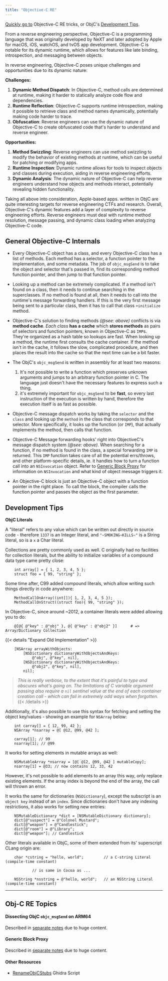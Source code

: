 ```yaml
---
title: "Objective-C RE"
---
```


[Quickly go to](#obj-c-re-topics) Objective-C RE tricks, or ObjC's [Development Tips](#development-tips).

From a reverse engineering perspective, Objective-C is a programming language that was originally developed by NeXT and later adopted by Apple for macOS, iOS, watchOS, and tvOS app development. Objective-C is notable for its dynamic runtime, which allows for features like late binding, introspection, and messaging between objects.

In reverse engineering, Objective-C poses unique challenges and opportunities due to its dynamic nature:

**Challenges:**

1. **Dynamic Method Dispatch**: In Objective-C, method calls are determined at runtime, making it harder to statically analyze code flow and dependencies.
2. **Runtime Reflection**: Objective-C supports runtime introspection, making it possible to retrieve class and method names dynamically, potentially making code harder to trace.
3. **Obfuscation**: Reverse engineers can use the dynamic nature of Objective-C to create obfuscated code that's harder to understand and reverse engineer.

**Opportunities:**

1. **Method Swizzling**: Reverse engineers can use method swizzling to modify the behavior of existing methods at runtime, which can be useful for patching or modifying apps.
2. **Runtime Inspection**: Dynamic runtime allows for tools to inspect objects and classes during execution, aiding in reverse engineering efforts.
3. **Dynamic Analysis**: The dynamic nature of Objective-C can help reverse engineers understand how objects and methods interact, potentially revealing hidden functionality.

Taking all above into consideration, Apple-based apps. written in ObjC are quite interesting targets for reverse engineering CTFs and research. Overall, Objective-C's dynamic features add a layer of complexity to reverse engineering efforts. Reverse engineers must deal with runtime method resolution, message passing, and dynamic class loading when analyzing Objective-C code.

## General Objective-C Internals

* Every Objective-C object has a class, and every Objective-C class has a list of methods. Each method has a selector, a function pointer to the implementation, and some metadata. The job of `objc_msgSend` is to take the object and selector that's passed in, find its corresponding method function pointer, and then jump to that function pointer.

* Looking up a method can be extremely complicated. If a method isn't found on a class, then it needs to continue searching in the superclasses. If no method is found at all, then it needs to call into the runtime's message forwarding handlers. If this is the very first message being sent to a particular class, then it has to call that class `+initialize` method.

* Objective-C's solution to finding methods *(@see: above)* conflicts is via **method cache**. *Each class* **has a cache** which **stores methods** as pairs of selectors and function pointers, known in Objective-C as `IMP`s. They're organized as a hash table so lookups are fast. When looking up a method, the runtime first consults the cache container. If the method isn't in the cache, it follows the slow, complicated procedure, and then places the result into the cache so that the next time can be a bit faster.

* The ObjC's `objc_msgSend` is written in assembly for at least two reasons:
  1. It's not possible to write a function which preserves unknown arguments and jumps to an arbitrary function pointer in C. The language just doesn't have the necessary features to express such a thing.
  2. it's extremely important for `objc_msgSend` to be **fast**, so every last instruction of the execution is written by hand, therefore the execution itself is as fast as possible.

* Objective-C message dispatch works by taking the `selector` and the `class` and looking up the `method` in the class that corresponds to that selector. More specifically, it looks up the function (or `IMP`), that actually implements the method, then calls that function.

* Objective-C Message forwarding hooks' right into ObjectiveC's message dispatch system *(@see: above)*. When searching for a function, if no method is found in the class, a special forwarding `IMP` is returned. This `IMP` function takes care of all the potential errs/throws, and other platform-specific details, ie. it handles how to turn a function call into an `NSInvocation` object. Refer to [Generic Block Proxy](#generic-block-proxy) for information on `NSInvocation` and what kind of object message triggers it.

* An Objective-C block is just an Objective-C object with a function pointer in the right place. To call the block, the compiler calls the function pointer and passes the object as the first parameter.

## Development Tips

**ObjC Literals**

A "literal" refers to any value which can be written out directly in source code - therefore `1337` is an Integer literal, and `"~SMOKING~KILLS~"` is a String literal, so is a `x` a Char literal.

Collections are pretty commonly used as well. C originally had no facilities for collection literals, but the ability to initialize variables of a compound data type came pretty close:

```clang
    int array[] = { 1, 2, 3, 4, 5 };
    struct foo = { 99, "string" };
```

Some time after, C99 added compound literals, which allow writing such things directly in code anywhere:

```clang
    MethodCallOnArray((int[]){ 1, 2, 3, 4, 5 });
    MethodCallOnStruct((struct foo){ 99, "string" });
```

In Objective-C, since around ~2012, a container literals were added allowing you to do:

```objc
    @[@{ @"key" : @"obj" }, @{ @"key" : @"obj2" }]      # => Array/Dictionary Collection
```

{{< details "Expand Old Implementation" >}}
```objc
    [NSArray arrayWithObjects:
        [NSDictionary dictionaryWithObjectsAndKeys:
            @"obj", @"key", nil],
        [NSDictionary dictionaryWithObjectsAndKeys:
            @"obj2", @"key", nil],
        nil];
```

> *This is really verbose, to the extent that it's painful to type and obscures what's going on. The limitations of C variable argument passing also require a `nil` sentinel value at the end of each container creation call - which can fail in extremely odd ways when forgotten.*
{{< /details >}}

Additionally, it's also possible to use this syntax for fetching and setting the object key/values - showing an example for `NSArray` below:

```objc
    int carray[] = { 12, 99, 42 };
    NSArray *nsarray = @[ @12, @99, @42 ];

    carray[1]; // 99
    nsarray[1]; // @99
```

It works for setting elements in mutable arrays as well:

```objc
    NSMutableArray *nsarray = [@[ @12, @99, @42 ] mutableCopy];
    nsarray[1] = @33; // now contains 12, 33, 42
```

However, it's not possible to add elements to an array this way, only replace existing elements. If the array index is beyond the end of the array, the call will thrown an error.

It works the same for dictionaries (`NSDictionary`), except the subscript is an `object key` instead of an `index`. Since dictionaries don't have any indexing restrictions, it also works for setting new entries:

```objc
    NSMutableDictionary *dict = [NSMutableDictionary dictionary];
    dict[@"suspect"] = @"Colonel Mustard";
    dict[@"weapon"] = @"Candlestick";
    dict[@"room"] = @"Library";
    dict[@"weapon"]; // Candlestick
```

Other literals available in ObjC, some of them extended from its' superscript CLang origin are:

```objc
    char *cstring = "hello, world";         // a C-string Literal (compile-time constant)

            // is same in Cocoa as ...

    NSString *nsstring = @"hello, world";   // an NSString Literal (compile-time constant)
```

---

## Obj-C RE Topics

#### Dissecting ObjC `objc_msgSend` on ARM64

Described in [separate notes](/dissecting-objc-runtime-on-arm64) due to huge content.

#### Generic Block Proxy

Described in [separate notes](/generic-block-proxy) due to huge content.

#### Other Resources

* [RenameObjCStubs](https://github.com/level3tjg/ghidra_scripts) Ghidra Script
